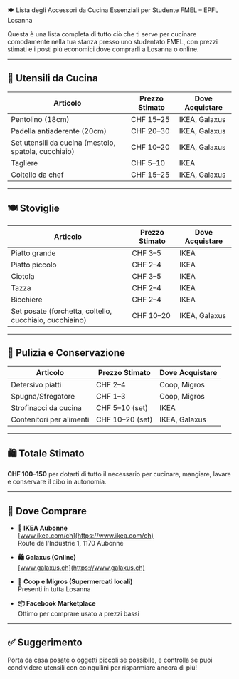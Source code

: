🍽️ Lista degli Accessori da Cucina Essenziali per Studente FMEL – EPFL Losanna

Questa è una lista completa di tutto ciò che ti serve per cucinare comodamente nella tua stanza presso uno studentato FMEL, con prezzi stimati e i posti più economici dove comprarli a Losanna o online.

---

## 🔪 Utensili da Cucina

| Articolo                  | Prezzo Stimato | Dove Acquistare            |
|---------------------------|----------------|-----------------------------|
| Pentolino (18cm)          | CHF 15–25      | IKEA, Galaxus               |
| Padella antiaderente (20cm) | CHF 20–30   | IKEA, Galaxus               |
| Set utensili da cucina (mestolo, spatola, cucchiaio) | CHF 10–20 | IKEA, Galaxus |
| Tagliere                 | CHF 5–10       | IKEA                        |
| Coltello da chef         | CHF 15–25      | IKEA, Galaxus               |

---

## 🍽️ Stoviglie

| Articolo        | Prezzo Stimato | Dove Acquistare |
|-----------------|----------------|------------------|
| Piatto grande   | CHF 3–5        | IKEA             |
| Piatto piccolo  | CHF 2–4        | IKEA             |
| Ciotola         | CHF 3–5        | IKEA             |
| Tazza           | CHF 2–4        | IKEA             |
| Bicchiere       | CHF 2–4        | IKEA             |
| Set posate (forchetta, coltello, cucchiaio, cucchiaino) | CHF 10–20 | IKEA, Galaxus |

---

## 🧽 Pulizia e Conservazione

| Articolo                | Prezzo Stimato | Dove Acquistare |
|-------------------------|----------------|------------------|
| Detersivo piatti        | CHF 2–4        | Coop, Migros     |
| Spugna/Sfregatore       | CHF 1–3        | Coop, Migros     |
| Strofinacci da cucina   | CHF 5–10 (set) | IKEA             |
| Contenitori per alimenti | CHF 10–20 (set) | IKEA, Galaxus   |

---

## 🛍️ Totale Stimato

**CHF 100–150** per dotarti di tutto il necessario per cucinare, mangiare, lavare e conservare il cibo in autonomia.

---

## 🏬 Dove Comprare

- **🛒 IKEA Aubonne**  
  [www.ikea.com/ch](https://www.ikea.com/ch)  
  Route de l'Industrie 1, 1170 Aubonne

- **🛍️ Galaxus (Online)**  
  [www.galaxus.ch](https://www.galaxus.ch)

- **🛒 Coop e Migros (Supermercati locali)**  
  Presenti in tutta Losanna

- **📦 Facebook Marketplace**  
  Ottimo per comprare usato a prezzi bassi

---

## ✅ Suggerimento

Porta da casa posate o oggetti piccoli se possibile, e controlla se puoi condividere utensili con coinquilini per risparmiare ancora di più!
